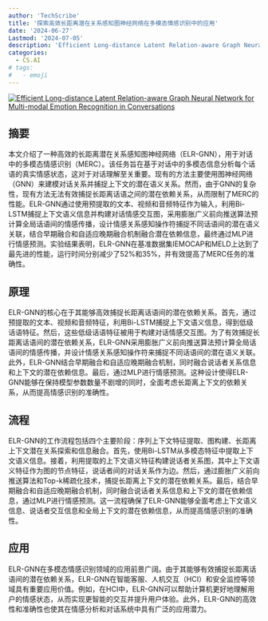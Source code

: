 ```yaml
---
author: 'TechScribe'
title: '探索高效长距离潜在关系感知图神经网络在多模态情感识别中的应用'
date: '2024-06-27'
Lastmod: '2024-07-05'
description: 'Efficient Long-distance Latent Relation-aware Graph Neural Network for Multi-modal Emotion Recognition in Conversations'
categories:
  - CS.AI
# tags:
#   - emoji
---
```


[![Efficient Long-distance Latent Relation-aware Graph Neural Network for Multi-modal Emotion Recognition in Conversations](https://arxiv-research-1301205113.cos.ap-guangzhou.myqcloud.com/images/2407.00119v1.pdf_0.jpg)](https://arxiv.org/abs/2407.00119v1)

## 摘要

本文介绍了一种高效的长距离潜在关系感知图神经网络（ELR-GNN），用于对话中的多模态情感识别（MERC）。该任务旨在基于对话中的多模态信息分析每个话语的真实情感状态，这对于对话理解至关重要。现有的方法主要使用图神经网络（GNN）来建模对话关系并捕捉上下文的潜在语义关系。然而，由于GNN的复杂性，现有方法无法有效捕捉长距离话语之间的潜在依赖关系，从而限制了MERC的性能。ELR-GNN通过使用预提取的文本、视频和音频特征作为输入，利用Bi-LSTM捕捉上下文语义信息并构建对话情感交互图，采用膨胀广义前向推送算法预计算全局话语间的情感传播，设计情感关系感知操作符捕捉不同话语间的潜在语义关联，结合早期融合和自适应晚期融合机制融合潜在依赖信息，最终通过MLP进行情感预测。实验结果表明，ELR-GNN在基准数据集IEMOCAP和MELD上达到了最先进的性能，运行时间分别减少了52%和35%，并有效提高了MERC任务的准确性。<!--more-->

## 原理

ELR-GNN的核心在于其能够高效捕捉长距离话语间的潜在依赖关系。首先，通过预提取的文本、视频和音频特征，利用Bi-LSTM捕捉上下文语义信息，得到低级话语特征。然后，这些低级话语特征被用于构建对话情感交互图。为了有效捕捉长距离话语间的潜在依赖关系，ELR-GNN采用膨胀广义前向推送算法预计算全局话语间的情感传播，并设计情感关系感知操作符来捕捉不同话语间的潜在语义关联。此外，ELR-GNN结合早期融合和自适应晚期融合机制，同时融合说话者关系信息和上下文的潜在依赖信息。最后，通过MLP进行情感预测。这种设计使得ELR-GNN能够在保持模型参数数量不剧增的同时，全面考虑长距离上下文的依赖关系，从而提高情感识别的准确性。

## 流程

ELR-GNN的工作流程包括四个主要阶段：序列上下文特征提取、图构建、长距离上下文潜在关系探索和信息融合。首先，使用Bi-LSTM从多模态特征中提取上下文语义信息。接着，利用提取的上下文语义特征构建说话者关系图，其中上下文语义特征作为图的节点特征，说话者间的对话关系作为边。然后，通过膨胀广义前向推送算法和Top-k稀疏化技术，捕捉长距离上下文的潜在依赖关系。最后，结合早期融合和自适应晚期融合机制，同时融合说话者关系信息和上下文的潜在依赖信息，通过MLP进行情感预测。这一流程确保了ELR-GNN能够全面考虑上下文语义信息、说话者交互信息和全局上下文的潜在依赖信息，从而提高情感识别的准确性。

## 应用

ELR-GNN在多模态情感识别领域的应用前景广阔。由于其能够有效捕捉长距离话语间的潜在依赖关系，ELR-GNN在智能客服、人机交互（HCI）和安全监控等领域具有重要应用价值。例如，在HCI中，ELR-GNN可以帮助计算机更好地理解用户的情感状态，从而实现更智能的交互并提升用户体验。此外，ELR-GNN的高效性和准确性也使其在情感分析和对话系统中具有广泛的应用潜力。